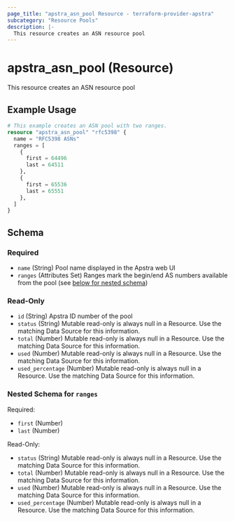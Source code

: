```yaml
---
page_title: "apstra_asn_pool Resource - terraform-provider-apstra"
subcategory: "Resource Pools"
description: |-
  This resource creates an ASN resource pool
---
```


# apstra_asn_pool (Resource)

This resource creates an ASN resource pool


## Example Usage

```terraform
# This example creates an ASN pool with two ranges.
resource "apstra_asn_pool" "rfc5398" {
  name = "RFC5398 ASNs"
  ranges = [
    {
      first = 64496
      last = 64511
    },
    {
      first = 65536
      last = 65551
    },
  ]
}
```

<!-- schema generated by tfplugindocs -->
## Schema

### Required

- `name` (String) Pool name displayed in the Apstra web UI
- `ranges` (Attributes Set) Ranges mark the begin/end AS numbers available from the pool (see [below for nested schema](#nestedatt--ranges))

### Read-Only

- `id` (String) Apstra ID number of the pool
- `status` (String) Mutable read-only is always null in a Resource. Use the matching Data Source for this information.
- `total` (Number) Mutable read-only is always null in a Resource. Use the matching Data Source for this information.
- `used` (Number) Mutable read-only is always null in a Resource. Use the matching Data Source for this information.
- `used_percentage` (Number) Mutable read-only is always null in a Resource. Use the matching Data Source for this information.

<a id="nestedatt--ranges"></a>
### Nested Schema for `ranges`

Required:

- `first` (Number)
- `last` (Number)

Read-Only:

- `status` (String) Mutable read-only is always null in a Resource. Use the matching Data Source for this information.
- `total` (Number) Mutable read-only is always null in a Resource. Use the matching Data Source for this information.
- `used` (Number) Mutable read-only is always null in a Resource. Use the matching Data Source for this information.
- `used_percentage` (Number) Mutable read-only is always null in a Resource. Use the matching Data Source for this information.




